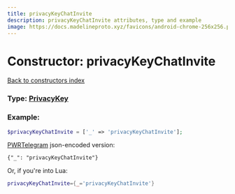 ```yaml
---
title: privacyKeyChatInvite
description: privacyKeyChatInvite attributes, type and example
image: https://docs.madelineproto.xyz/favicons/android-chrome-256x256.png
---
```

# Constructor: privacyKeyChatInvite  
[Back to constructors index](index.md)






### Type: [PrivacyKey](../types/PrivacyKey.md)


### Example:

```php
$privacyKeyChatInvite = ['_' => 'privacyKeyChatInvite'];
```  

[PWRTelegram](https://pwrtelegram.xyz) json-encoded version:

```
{"_": "privacyKeyChatInvite"}
```


Or, if you're into Lua:

```lua
privacyKeyChatInvite={_='privacyKeyChatInvite'}

```


